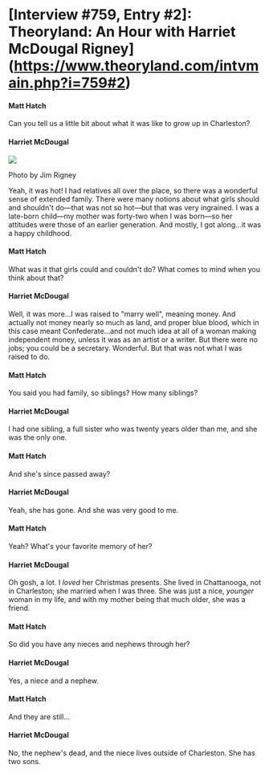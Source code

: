 # [Interview #759, Entry #2]: Theoryland: An Hour with Harriet McDougal Rigney](https://www.theoryland.com/intvmain.php?i=759#2)

#### Matt Hatch

Can you tell us a little bit about what it was like to grow up in Charleston?

#### Harriet McDougal

![](http://i70.photobucket.com/albums/i111/Terez27/harriet-2.jpg)

Photo by Jim Rigney

Yeah, it was hot! I had relatives all over the place, so there was a wonderful sense of extended family. There were many notions about what girls should and shouldn't do—that was not so hot—but that was very ingrained. I was a late-born child—my mother was forty-two when I was born—so her attitudes were those of an earlier generation. And mostly, I got along...it was a happy childhood.

#### Matt Hatch

What was it that girls could and couldn't do? What comes to mind when you think about that?

#### Harriet McDougal

Well, it was more...I was raised to "marry well", meaning money. And actually not money nearly so much as land, and proper blue blood, which in this case meant Confederate...and not much idea at all of a woman making independent money, unless it was as an artist or a writer. But there were no jobs; you could be a secretary. Wonderful. But that was not what I was raised to do.

#### Matt Hatch

You said you had family, so siblings? How many siblings?

#### Harriet McDougal

I had one sibling, a full sister who was twenty years older than me, and she was the only one.

#### Matt Hatch

And she's since passed away?

#### Harriet McDougal

Yeah, she has gone. And she was very good to me.

#### Matt Hatch

Yeah? What's your favorite memory of her?

#### Harriet McDougal

Oh gosh, a lot. I
*loved*
her Christmas presents. She lived in Chattanooga, not in Charleston; she married when I was three. She was just a nice,
*younger*
woman in my life, and with my mother being that much older, she was a friend.

#### Matt Hatch

So did you have any nieces and nephews through her?

#### Harriet McDougal

Yes, a niece and a nephew.

#### Matt Hatch

And they are still...

#### Harriet McDougal

No, the nephew's dead, and the niece lives outside of Charleston. She has two sons.

